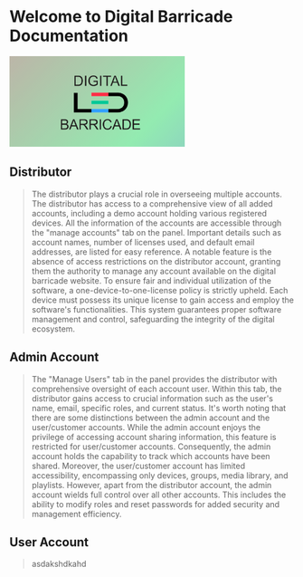 # Welcome to Digital Barricade Documentation

[![Logo](./images/logo.png)](https://staging-access.digitalbarricade.com/login)

## Distributor

> The distributor plays a crucial role in overseeing multiple accounts. The distributor has access to a comprehensive view of all added accounts, including a demo account holding various registered devices. All the information of the accounts are accessible through the "manage accounts" tab on the panel. Important details such as account names, number of licenses used, and default email addresses, are listed for easy reference. A notable feature is the absence of access restrictions on the distributor account, granting them the authority to manage any account available on the digital barricade website. To ensure fair and individual utilization of the software, a one-device-to-one-license policy is strictly upheld. Each device must possess its unique license to gain access and employ the software's functionalities. This system guarantees proper software management and control, safeguarding the integrity of the digital ecosystem.

## Admin Account

> The "Manage Users" tab in the panel provides the distributor with comprehensive oversight of each account user. Within this tab, the distributor gains access to crucial information such as the user's name, email, specific roles, and current status. It's worth noting that there are some distinctions between the admin account and the user/customer accounts. While the admin account enjoys the privilege of accessing account sharing information, this feature is restricted for user/customer accounts. Consequently, the admin account holds the capability to track which accounts have been shared. Moreover, the user/customer account has limited accessibility, encompassing only devices, groups, media library, and playlists. However, apart from the distributor account, the admin account wields full control over all other accounts. This includes the ability to modify roles and reset passwords for added security and management efficiency.

## User Account

> asdakshdkahd


